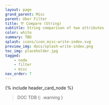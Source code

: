 ```yaml
---
layout: page
grand_parent: Misc
parent: Uber Filter
title: 🝖 Compare (String)
subtitle: String comparison of two attributes
color: white
summary: TBD
splash: icons/icon_misc-write-index.svg
preview_img: docs/splash-write-index.png
toc_img: placeholder.jpg
tagged: 
    - node
    - filter
    - misc
nav_order: 7
---
```


{% include header_card_node %}

> DOC TDB
{: .warning }